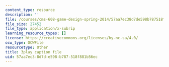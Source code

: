 ```yaml
---
content_type: resource
description: ''
file: /courses/cms-608-game-design-spring-2014/57aa7ec38d7de598b787518f881b56ec_1506651.srt
file_size: 27452
file_type: application/x-subrip
learning_resource_types: []
license: https://creativecommons.org/licenses/by-nc-sa/4.0/
ocw_type: OCWFile
resourcetype: Other
title: 3play caption file
uid: 57aa7ec3-8d7d-e598-b787-518f881b56ec
---
```

